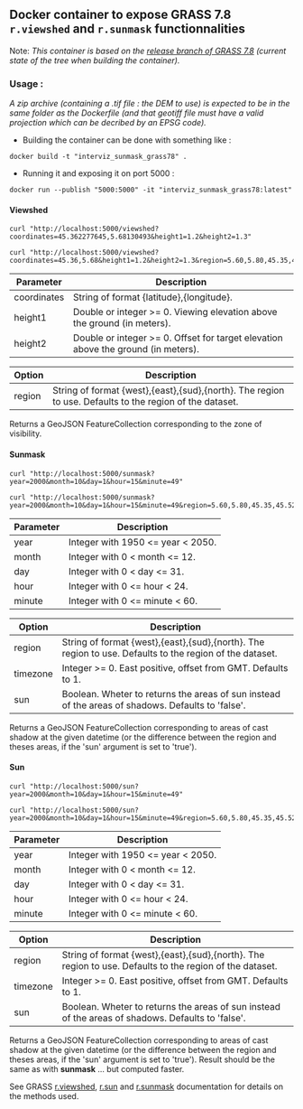 ## Docker container to expose GRASS 7.8 `r.viewshed` and `r.sunmask` functionnalities

Note: *This container is based on the [release branch of GRASS 7.8](https://trac.osgeo.org/grass/wiki/DownloadSource) (current state of the tree when building the container).*  


### Usage :

*A zip archive (containing a .tif file : the DEM to use) is expected to be in the same folder as the Dockerfile (and that geotiff file must have a valid projection which can be decribed by an EPSG code).*  


- Building the container can be done with something like :
```
docker build -t "interviz_sunmask_grass78" .
```

- Running it and exposing it on port 5000 :
```
docker run --publish "5000:5000" -it "interviz_sunmask_grass78:latest"
```

#### Viewshed

```
curl "http://localhost:5000/viewshed?coordinates=45.362277645,5.68130493&height1=1.2&height2=1.3"
```

```
curl "http://localhost:5000/viewshed?coordinates=45.36,5.68&height1=1.2&height2=1.3&region=5.60,5.80,45.35,45.52"
```

| Parameter    | Description                                                                       |
|--------------|-----------------------------------------------------------------------------------|
| coordinates  | String of format {latitude},{longitude}.                                          |
| height1      | Double or integer >= 0. Viewing elevation above the ground (in meters).           |
| height2      | Double or integer >= 0. Offset for target elevation above the ground (in meters). |

| Option     | Description                                                                                             |
|------------|---------------------------------------------------------------------------------------------------------|
|  region    | String of format {west},{east},{sud},{north}. The region to use. Defaults to the region of the dataset. |


Returns a GeoJSON FeatureCollection corresponding to the zone of visibility.  

#### Sunmask

```
curl "http://localhost:5000/sunmask?year=2000&month=10&day=1&hour=15&minute=49"
```

```
curl "http://localhost:5000/sunmask?year=2000&month=10&day=1&hour=15&minute=49&region=5.60,5.80,45.35,45.52"
```

| Parameter    | Description                                 |
|--------------|---------------------------------------------|
| year         | Integer with 1950 <= year < 2050.           |
| month        | Integer with 0 < month <= 12.               |
| day          | Integer with 0 < day <= 31.                 |
| hour         | Integer with 0 <= hour < 24.                |
| minute       | Integer with 0 <= minute < 60.              |

| Option    | Description                                                                                             |
|-----------|---------------------------------------------------------------------------------------------------------|
| region    | String of format {west},{east},{sud},{north}. The region to use. Defaults to the region of the dataset. |
| timezone  | Integer >= 0. East positive, offset from GMT. Defaults to 1.                                            |
| sun       | Boolean. Wheter to returns the areas of sun instead of the areas of shadows. Defaults to 'false'.       |

Returns a GeoJSON FeatureCollection corresponding to areas of cast shadow at the given datetime (or the difference between the region and theses areas, if the 'sun' argument is set to 'true').

#### Sun

```
curl "http://localhost:5000/sun?year=2000&month=10&day=1&hour=15&minute=49"
```

```
curl "http://localhost:5000/sun?year=2000&month=10&day=1&hour=15&minute=49&region=5.60,5.80,45.35,45.52"
```

| Parameter    | Description                                 |
|--------------|---------------------------------------------|
| year         | Integer with 1950 <= year < 2050.           |
| month        | Integer with 0 < month <= 12.               |
| day          | Integer with 0 < day <= 31.                 |
| hour         | Integer with 0 <= hour < 24.                |
| minute       | Integer with 0 <= minute < 60.              |

| Option    | Description                                                                                             |
|-----------|---------------------------------------------------------------------------------------------------------|
| region    | String of format {west},{east},{sud},{north}. The region to use. Defaults to the region of the dataset. |
| timezone  | Integer >= 0. East positive, offset from GMT. Defaults to 1.                                            |
| sun       | Boolean. Wheter to returns the areas of sun instead of the areas of shadows. Defaults to 'false'.       |

Returns a GeoJSON FeatureCollection corresponding to areas of cast shadow at the given datetime (or the difference between the region and theses areas, if the 'sun' argument is set to 'true'). Result should be the same as with __sunmask__ ... but computed faster.

See GRASS [r.viewshed](https://grass.osgeo.org/grass78/manuals/r.viewshed.html), [r.sun](https://grass.osgeo.org/grass78/manuals/r.sun.html) and [r.sunmask](https://grass.osgeo.org/grass78/manuals/r.sunmask.html) documentation for details on the methods used.
